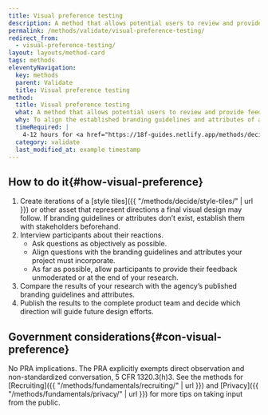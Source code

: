 ```yaml
---
title: Visual preference testing
description: A method that allows potential users to review and provide feedback on a solution's visual direction.
permalink: /methods/validate/visual-preference-testing/
redirect_from:
  - visual-preference-testing/
layout: layouts/method-card
tags: methods
eleventyNavigation:
  key: methods
  parent: Validate
  title: Visual preference testing
method:
  title: Visual preference testing
  what: A method that allows potential users to review and provide feedback on a solution’s visual direction.
  why: To align the established branding guidelines and attributes of a solution with the way end users view the overall brand and emotional feel.
  timeRequired: |
    4-12 hours for <a href="https://18f-guides.netlify.app/methods/decide/style-tiles" class="usa-link">style tiles</a>. 30 minutes per participant to get feedback.
  category: validate
  last_modified_at: example timestamp
---
```


## How to do it{#how-visual-preference}

1. Create iterations of a [style tiles]({{ "/methods/decide/style-tiles/" | url }}) or other asset that represent directions a final visual design may follow. If branding guidelines or attributes don’t exist, establish them with stakeholders beforehand.
1. Interview participants about their reactions.
    - Ask questions as objectively as possible.
    - Align questions with the branding guidelines and attributes your project must incorporate.
    - As far as possible, allow participants to provide their feedback unmoderated or at the end of your research.
1. Compare the results of your research with the agency’s published branding guidelines and attributes.
1. Publish the results to the complete product team and decide which direction will guide future design efforts.

<section class="method--section method--section--government-considerations" markdown="1" >

## Government considerations{#con-visual-preference}

No PRA implications. The PRA explicitly exempts direct observation and non-standardized conversation, 5 CFR 1320.3(h)3. See the methods for
[Recruiting]({{ "/methods/fundamentals/recruiting/" | url }}) and [Privacy]({{ "/methods/fundamentals/privacy/" | url }}) for more tips on taking input from the public.
</section>
